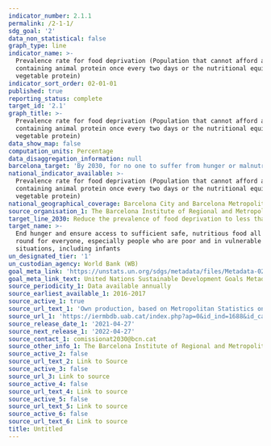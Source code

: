 ```yaml
---
indicator_number: 2.1.1
permalink: /2-1-1/
sdg_goal: '2'
data_non_statistical: false
graph_type: line
indicator_name: >-
  Prevalence rate for food deprivation (Population that cannot afford a meal
  containing animal protein once every two days or the nutritional equivalent in
  vegetable protein)
indicator_sort_order: 02-01-01
published: true
reporting_status: complete
target_id: '2.1'
graph_title: >-
  Prevalence rate for food deprivation (Population that cannot afford a meal
  containing animal protein once every two days or the nutritional equivalent in
  vegetable protein)
data_show_map: false
computation_units: Percentage
data_disaggregation_information: null
barcelona_target: 'By 2030, for no one to suffer from hunger or malnutrition in Barcelona'
national_indicator_available: >-
  Prevalence rate for food deprivation (Population that cannot afford a meal
  containing animal protein once every two days or the nutritional equivalent in
  vegetable protein)
national_geographical_coverage: Barcelona City and Barcelona Metropolitan Area
source_organisation_1: The Barcelona Institute of Regional and Metropolitan Studies (IERMB)
target_line_2030: Reduce the prevalence of food deprivation to less than 0.5% of the population
target_name: >-
  End hunger and ensure access to sufficient safe, nutritious food all year
  round for everyone, especially people who are poor and in vulnerable
  situations, including infants
un_designated_tier: '1'
un_custodian_agency: World Bank (WB)
goal_meta_link: 'https://unstats.un.org/sdgs/metadata/files/Metadata-02-01-01.pdf'
goal_meta_link_text: United Nations Sustainable Development Goals Metadata (pdf 894kB )
source_periodicity_1: Data available annually
source_earliest_available_1: 2016-2017
source_active_1: true
source_url_text_1: 'Own production, based on Metropolitan Statistics on Living Conditions '
source_url_1: 'https://iermbdb.uab.cat/index.php?ap=0&id_ind=1688&id_cat=244'
source_release_date_1: '2021-04-27'
source_next_release_1: '2022-04-27'
source_contact_1: comissionat2030@bcn.cat
source_other_info_1: The Barcelona Institute of Regional and Metropolitan Studies (IERMB)
source_active_2: false
source_url_text_2: Link to Source
source_active_3: false
source_url_3: Link to source
source_active_4: false
source_url_text_4: Link to source
source_active_5: false
source_url_text_5: Link to source
source_active_6: false
source_url_text_6: Link to source
title: Untitled
---
```

